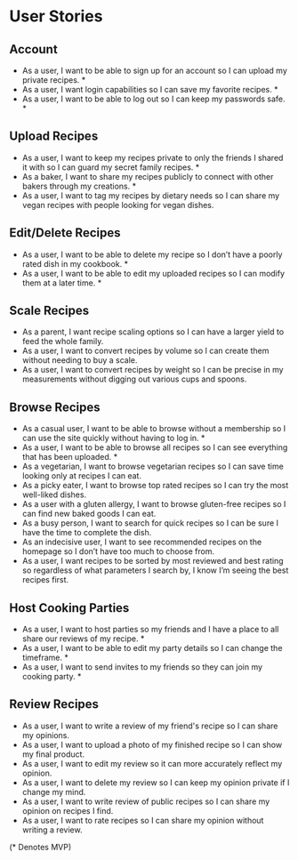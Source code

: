 # User Stories

## Account 
+ As a user, I want to be able to sign up for an account so I can upload my private recipes. *
+ As a user, I want login capabilities so I can save my favorite recipes. *
+ As a user, I want to be able to log out so I can keep my passwords safe. *

## Upload Recipes
+ As a user, I want to keep my recipes private to only the friends I shared it with so I can guard my secret family 
recipes. *
+ As a baker, I want to share my recipes publicly to connect with other bakers through my creations. *
+ As a user, I want to tag my recipes by dietary needs so I can share my vegan recipes with people looking for vegan
dishes. 

## Edit/Delete Recipes
+ As a user, I want to be able to delete my recipe so I don’t have a poorly rated dish in my cookbook. *
+ As a user, I want to be able to edit my uploaded recipes so I can modify them at a later time. *

## Scale Recipes
+ As a parent, I want recipe scaling options so I can have a larger yield to feed the whole family. 
+ As a user, I want to convert recipes by volume so I can create them without needing to buy a scale. 
+ As a user, I want to convert recipes by weight so I can be precise in my measurements without digging out various cups
  and spoons.

## Browse Recipes
+ As a casual user, I want to be able to browse without a membership so I can use the site quickly without having to log
  in. *
+ As a user, I want to be able to browse all recipes so I can see everything that has been uploaded. *
+ As a vegetarian, I want to browse vegetarian recipes so I can save time looking only at recipes I can eat.
+ As a picky eater, I want to browse top rated recipes so I can try the most well-liked dishes.
+ As a user with a gluten allergy, I want to browse gluten-free recipes so I can find new baked goods I can eat.
+ As a busy person, I want to search for quick recipes so I can be sure I have the time to complete the dish.
+ As an indecisive user, I want to see recommended recipes on the homepage so I don’t have too much to choose from.
+ As a user, I want recipes to be sorted by most reviewed and best rating so regardless of what parameters I search by,
  I know I’m seeing the best recipes first.

## Host Cooking Parties
+ As a user, I want to host parties so my friends and I have a place to all share our reviews of my recipe. *
+ As a user, I want to be able to edit my party details so I can change the timeframe. *
+ As a user, I want to send invites to my friends so they can join my cooking party. *

## Review Recipes
+ As a user, I want to write a review of my friend's recipe so I can share my opinions. 
+ As a user, I want to upload a photo of my finished recipe so I can show my final product. 
+ As a user, I want to edit my review so it can more accurately reflect my opinion. 
+ As a user, I want to delete my review so I can keep my opinion private if I change my mind. 
+ As a user, I want to write review of public recipes so I can share my opinion on recipes I find.
+ As a user, I want to rate recipes so I can share my opinion without writing a review.

(* Denotes MVP)